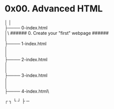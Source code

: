 # 0x00. Advanced HTML #
│
│\
├──── 0-index.html\
│\ ###### 0. Create your "first" webpage ######\
│\
├──── 1-index.html\
│\
│\
├──── 2-index.html\
│\
│\
├──── 3-index.html\
│\
│\
├──── 4-index.html\

┌ ┐ └ ┘ ├ ─
